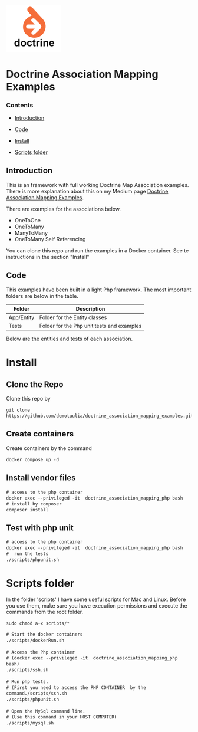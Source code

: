<img src="/img/doctrine.png" width="150">


# Doctrine Association Mapping Examples

### Contents

* [Introduction](#intro-section)
* [Code](#associations-section)
* [Install](#install-section)
* [Scripts folder](scripts-folder-section)

  <a name='intro-section'></a>

## Introduction

This is an framework with full working Doctrine Map Association examples.
There is more explanation about this on my Medium page
[Doctrine Association Mapping Examples](https://medium.com/@tantonius/doctrine-association-mapping-examples-54e69b87579e).

There are examples for the associations below.

* OneToOne
* OneToMany
* ManyToMany
* OneToMany Self Referencing

You can clone this repo and run the examples in a Docker container.
See te instructions in the section "Install"

<a name='associations-section'></a>

## Code

This examples have been built in a light Php framework.
The most important folders are below in the table. 


| **Folder** | **Description**                            |
| ---------- | ------------------------------------------ |
| App/Entity | Folder for the Entity classes              |
| Tests      | Folder for the Php unit tests and examples |

Below are the entities and tests of each association.

<a name='install-section'></a>
# Install

## Clone the Repo

Clone this repo by 
```
git clone https://github.com/demotuulia/doctrine_association_mapping_examples.git
```

## Create containers

Create containers by the command

```
docker compose up -d
```

## Install vendor files

```
# access to the php container
docker exec --privileged -it  doctrine_association_mapping_php bash
# install by composer
composer install
```

## Test with php unit

```
# access to the php container
docker exec --privileged -it  doctrine_association_mapping_php bash
#  run the tests 
./scripts/phpunit.sh 
```

<a name='scripts-folder-section'></a>

# Scripts folder

In the folder 'scripts' I have some useful scripts for Mac and Linux.
Before you use them, make sure you have execution permissions and
execute the commands from the root folder.

```
sudo chmod a+x scripts/*
```

```
# Start the docker containers
./scripts/dockerRun.sh

# Access the Php container 
# (docker exec --privileged -it  doctrine_association_mapping_php bash)
./scripts/ssh.sh

# Run php tests. 
# (First you need to access the PHP CONTAINER  by the command./scripts/ssh.sh
./scripts/phpunit.sh

# Open the MySql command line.
# (Use this command in your HOST COMPUTER)
./scripts/mysql.sh
```
